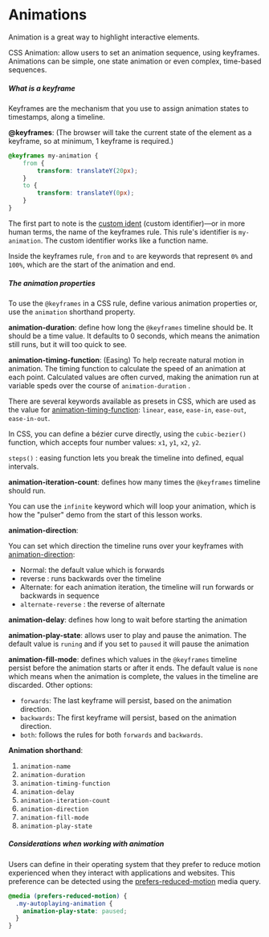 # Animations

Animation is a great way to highlight interactive elements.



CSS Animation: allow users to set an animation sequence, using keyframes. Animations can be simple, one state animation or even complex, time-based sequences.



##### What is a keyframe

Keyframes are the mechanism that you use to assign animation states to timestamps, along a timeline.



**@keyframes**: (The browser will take the current state of the element as a keyframe, so at minimum, 1 keyframe is required.)

```css
@keyframes my-animation {
	from {
		transform: translateY(20px);
	}
	to {
		transform: translateY(0px);
	}
}
```

The first part to note is the [custom ident](https://developer.mozilla.org/docs/Web/CSS/custom-ident) (custom identifier)—or in more human terms, the name of the keyframes rule. This rule's identifier is `my-animation`. The custom identifier works like a function name. 



Inside the keyframes rule, `from` and `to` are keywords that represent `0%` and `100%`, which are the start of the animation and end. 



##### The animation properties

To use the `@keyframes` in a CSS rule, define various animation properties or, use the `animation` shorthand property.



**animation-duration**: define how long the `@keyframes` timeline should be. It should be a time value. It defaults to 0 seconds, which means the animation still runs, but it will too quick to see.



**animation-timing-function**: (Easing) To help recreate natural motion in animation. The timing function to calculate the speed of an animation at each point. Calculated values are often curved, making the animation run at variable speds over the course of `animation-duration` .

There are several keywords available as presets in CSS, which are used as the value for [animation-timing-function](https://developer.mozilla.org/docs/Web/CSS/animation-timing-function): `linear`, `ease`, `ease-in`, `ease-out`, `ease-in-out`.

In CSS, you can define a bézier curve directly, using the `cubic-bezier()` function, which accepts four number values: `x1`, `y1`, `x2`, `y2`.

`steps()` : easing function lets you break the timeline into defined, equal intervals.





**animation-iteration-count**: defines how many times the `@keyframes` timeline should run.

You can use the `infinite` keyword which will loop your animation, which is how the "pulser" demo from the start of this lesson works.



**animation-direction**: 

You can set which direction the timeline runs over your keyframes with [animation-direction](https://developer.mozilla.org/docs/Web/CSS/animation-direction):

- Normal: the default value which is forwards
- reverse : runs backwards over the timeline
- Alternate: for each animation iteration, the timeline will run forwards or backwards in sequence
- `alternate-reverse` : the reverse of alternate



**animation-delay**: defines how long to wait before starting the animation



**animation-play-state**: allows user to play and pause the animation. The default value is `runing` and if you set to `paused` it will pause the animation



**animation-fill-mode**: defines which values in the `@keyframes` timeline persist before the animation starts or after it ends. The default value is `none` which means when the animation is complete, the values in the timeline are discarded. Other options:

- `forwards`: The last keyframe will persist, based on the animation direction.
- `backwards`: The first keyframe will persist, based on the animation direction.
- `both`: follows the rules for both `forwards` and `backwards`.



**Animation shorthand**:

1. `animation-name`
2. `animation-duration`
3. `animation-timing-function`
4. `animation-delay`
5. `animation-iteration-count`
6. `animation-direction`
7. `animation-fill-mode`
8. `animation-play-state`



##### Considerations when working with animation

Users can define in their operating system that they prefer to reduce motion experienced when they interact with applications and websites. This preference can be detected using the [prefers-reduced-motion](https://developer.mozilla.org/docs/Web/CSS/@media/prefers-reduced-motion) media query.



```css
@media (prefers-reduced-motion) {
  .my-autoplaying-animation {
    animation-play-state: paused;
  }
}

```